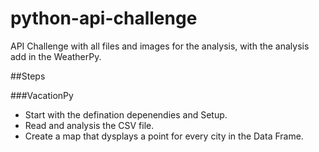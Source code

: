 # python-api-challenge

API Challenge with all files and images for the analysis, with the analysis add in the WeatherPy.

##Steps

###VacationPy

- Start with the defination depenendies and Setup.
- Read and analysis the CSV file.
- Create a map that dysplays a point for every city in the Data Frame.
